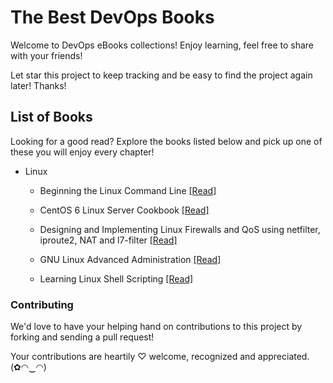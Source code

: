 # The Best DevOps Books

Welcome to DevOps eBooks collections! Enjoy learning, feel free to share with your friends!

Let star this project to keep tracking and be easy to find the project again later! Thanks!

## List of Books

Looking for a good read? Explore the books listed below and pick up one of these you will enjoy every chapter!

* Linux

  * Beginning the Linux Command Line [[Read]](/books/Beginning%20the%20Linux%20Command%20Line.pdf)
  
  * CentOS 6 Linux Server Cookbook [[Read]](/books/CentOS%206%20Linux%20Server%20Cookbook.pdf)
  
  * Designing and Implementing Linux Firewalls and QoS using netfilter, iproute2, NAT and l7-filter [[Read]](/books/Designing%20and%20Implementing%20Linux%20Firewalls%20and%20QoS%20using%20netfilter%2C%20iproute2%2C%20NAT%20and%20l7-filter.pdf)
  
  * GNU Linux Advanced Administration [[Read]](/books/GNU%20Linux%20Advanced%20Administration.pdf)
  
  * Learning Linux Shell Scripting [[Read]](/books/Learning%20Linux%20Shell%20Scripting.pdf)

### Contributing

We'd love to have your helping hand on contributions to this project by forking and sending a pull request!

Your contributions are heartily ♡ welcome, recognized and appreciated. (✿◠‿◠)

